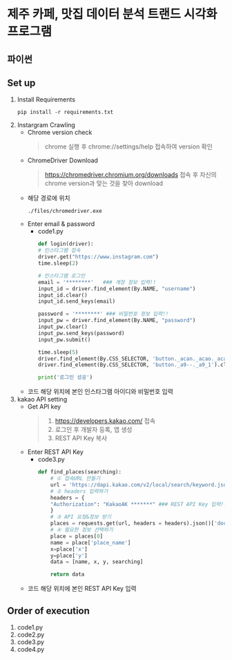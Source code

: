 # 제주 카페, 맛집 데이터 분석 트랜드 시각화 프로그램

## 파이썬
## Set up
1. Install Requirements
    ```dotnetcli
    pip install -r requirements.txt
    ```
2. Instargram Crawling
    - Chrome version check
        > chrome 실행 후 chrome://settings/help 접속하여 version 확인
    - ChromeDriver Download
        > https://chromedriver.chromium.org/downloads 접속 후 자신의 chrome version과 맞는 것을 찾아 download
    - 해당 경로에 위치
        ```dotnetcli
        ./files/chromedriver.exe
        ```
    - Enter email & password
        - code1.py
            ```python
            def login(driver):
            # 인스타그램 접속
            driver.get("https://www.instagram.com")
            time.sleep(2)

            # 인스타그램 로그인
            email = '********'   ### 계정 정보 입력!!
            input_id = driver.find_element(By.NAME, "username")
            input_id.clear()
            input_id.send_keys(email)

            password = '********' ### 비밀번호 정보 입력!! 
            input_pw = driver.find_element(By.NAME, "password")
            input_pw.clear()
            input_pw.send_keys(password)
            input_pw.submit()

            time.sleep(5)
            driver.find_element(By.CSS_SELECTOR, 'button._acan._acao._acas._aj1-').click() # 계정 정보 저장 넘어가기
            driver.find_element(By.CSS_SELECTOR, 'button._a9--._a9_1').click() # 알림 설정 넘어가기

            print('로그인 성공')
            ```
    - 코드 해당 위치에 본인 인스타그램 아이디와 비밀번호 입력
3. kakao API setting
    - Get API key
        > 1. https://developers.kakao.com/ 접속
        > 2. 로그인 후 개발자 등록, 앱 생성
        > 3. REST API Key 복사
    - Enter REST API Key
        - code3.py
            ```python
            def find_places(searching):
                # ① 접속URL 만들기
                url = 'https://dapi.kakao.com/v2/local/search/keyword.json?query={}'.format(searching)
                # ② headers 입력하기
                headers = {
                "Authorization": "KakaoAK *******" ### REST API Key 입력!!
                }
                # ③ API 요청&정보 받기
                places = requests.get(url, headers = headers).json()['documents']
                # ④ 필요한 정보 선택하기
                place = places[0] 
                name = place['place_name']
                x=place['x']
                y=place['y']
                data = [name, x, y, searching] 

                return data
            ```
     - 코드 해당 위치에 본인 REST API Key 입력
## Order of execution
1. code1.py
2. code2.py
3. code3.py
4. code4.py
